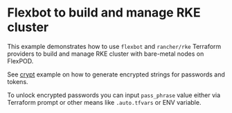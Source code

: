 # Flexbot to build and manage RKE cluster

This example demonstrates how to use `flexbot` and `rancher/rke` Terraform providers
to build and manage RKE cluster with bare-metal nodes on FlexPOD.

See [crypt](../crypt) example on how to generate encrypted strings for passwords and tokens.

To unlock encrypted passwords you can input `pass_phrase` value either via Terraform prompt
or other means like `.auto.tfvars` or ENV variable.
